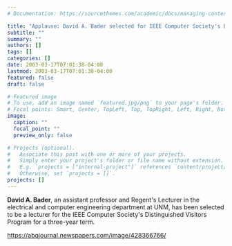 ```yaml
---
# Documentation: https://sourcethemes.com/academic/docs/managing-content/

title: "Applause: David A. Bader selected for IEEE Computer Society's Distinguished Visitors Program"
subtitle: ""
summary: ""
authors: []
tags: []
categories: []
date: 2003-03-17T07:01:38-04:00
lastmod: 2003-03-17T07:01:38-04:00
featured: false
draft: false

# Featured image
# To use, add an image named `featured.jpg/png` to your page's folder.
# Focal points: Smart, Center, TopLeft, Top, TopRight, Left, Right, BottomLeft, Bottom, BottomRight.
image:
  caption: ""
  focal_point: ""
  preview_only: false

# Projects (optional).
#   Associate this post with one or more of your projects.
#   Simply enter your project's folder or file name without extension.
#   E.g. `projects = ["internal-project"]` references `content/project/deep-learning/index.md`.
#   Otherwise, set `projects = []`.
projects: []
---
```


**David A. Bader**, an assistant professor and Regent's Lecturer in the electrical and computer engineering department at UNM, has been selected to be a lecturer for the IEEE Computer Society's Distinguished Visitors Program for a three-year term.

https://abqjournal.newspapers.com/image/428366766/
